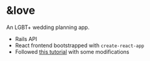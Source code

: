 # &love

An LGBT+ wedding planning app.

- Rails API
- React frontend bootstrapped with `create-react-app`
- Followed [this tutorial](https://www.fullstackreact.com/articles/how-to-get-create-react-app-to-work-with-your-rails-api/) with some modifications